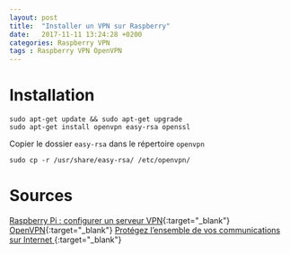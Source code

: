 ```yaml
---
layout: post
title:  "Installer un VPN sur Raspberry"
date:   2017-11-11 13:24:28 +0200
categories: Raspberry VPN
tags : Raspberry VPN OpenVPN
---
```

# Installation

```
sudo apt-get update && sudo apt-get upgrade
sudo apt-get install openvpn easy-rsa openssl
```

Copier le dossier `easy-rsa` dans le répertoire `openvpn`
```
sudo cp -r /usr/share/easy-rsa/ /etc/openvpn/
```

# Sources

[Raspberry Pi : configurer un serveur VPN](http://alexandre-laurent.developpez.com/articles/hardware/raspberry-pi/vpn/){:target="_blank"}
[OpenVPN](https://doc.ubuntu-fr.org/openvpn){:target="_blank"}
[Protégez l’ensemble de vos communications sur Internet ](https://openclassrooms.com/courses/protegez-l-ensemble-de-vos-communications-sur-internet-1?status=published){:target="_blank"}
